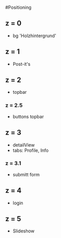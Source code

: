 #Positioning

## z = 0
- bg 'Holzhintergrund'

## z = 1
- Post-it's

## z = 2
- topbar

### z = 2.5
- buttons topbar

## z = 3
- detailView
- tabs: Profile, Info

### z = 3.1
- submitt form

## z = 4
- login

## z = 5
- Slideshow